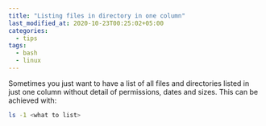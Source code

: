 ```yaml
---
title: "Listing files in directory in one column"
last_modified_at: 2020-10-23T00:25:02+05:00
categories:
  - tips
tags:
  - bash
  - linux
---
```


Sometimes you just want to have a list of all files and directories listed in just one column without detail of permissions, dates and sizes. This can be achieved with:

```bash
ls -1 <what to list>
```


